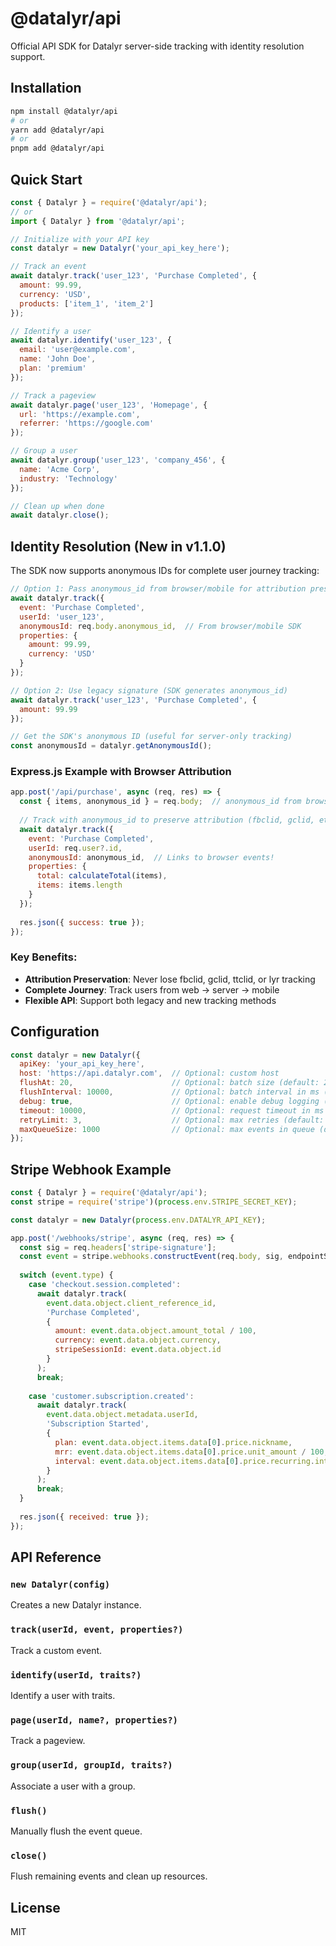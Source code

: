 # @datalyr/api

Official API SDK for Datalyr server-side tracking with identity resolution support.

## Installation

```bash
npm install @datalyr/api
# or
yarn add @datalyr/api
# or
pnpm add @datalyr/api
```

## Quick Start

```javascript
const { Datalyr } = require('@datalyr/api');
// or
import { Datalyr } from '@datalyr/api';

// Initialize with your API key
const datalyr = new Datalyr('your_api_key_here');

// Track an event
await datalyr.track('user_123', 'Purchase Completed', {
  amount: 99.99,
  currency: 'USD',
  products: ['item_1', 'item_2']
});

// Identify a user
await datalyr.identify('user_123', {
  email: 'user@example.com',
  name: 'John Doe',
  plan: 'premium'
});

// Track a pageview
await datalyr.page('user_123', 'Homepage', {
  url: 'https://example.com',
  referrer: 'https://google.com'
});

// Group a user
await datalyr.group('user_123', 'company_456', {
  name: 'Acme Corp',
  industry: 'Technology'
});

// Clean up when done
await datalyr.close();
```

## Identity Resolution (New in v1.1.0)

The SDK now supports anonymous IDs for complete user journey tracking:

```javascript
// Option 1: Pass anonymous_id from browser/mobile for attribution preservation
await datalyr.track({
  event: 'Purchase Completed',
  userId: 'user_123',
  anonymousId: req.body.anonymous_id,  // From browser/mobile SDK
  properties: {
    amount: 99.99,
    currency: 'USD'
  }
});

// Option 2: Use legacy signature (SDK generates anonymous_id)
await datalyr.track('user_123', 'Purchase Completed', {
  amount: 99.99
});

// Get the SDK's anonymous ID (useful for server-only tracking)
const anonymousId = datalyr.getAnonymousId();
```

### Express.js Example with Browser Attribution

```javascript
app.post('/api/purchase', async (req, res) => {
  const { items, anonymous_id } = req.body;  // anonymous_id from browser
  
  // Track with anonymous_id to preserve attribution (fbclid, gclid, etc.)
  await datalyr.track({
    event: 'Purchase Completed',
    userId: req.user?.id,
    anonymousId: anonymous_id,  // Links to browser events!
    properties: {
      total: calculateTotal(items),
      items: items.length
    }
  });
  
  res.json({ success: true });
});
```

### Key Benefits:
- **Attribution Preservation**: Never lose fbclid, gclid, ttclid, or lyr tracking
- **Complete Journey**: Track users from web → server → mobile
- **Flexible API**: Support both legacy and new tracking methods

## Configuration

```javascript
const datalyr = new Datalyr({
  apiKey: 'your_api_key_here',
  host: 'https://api.datalyr.com',  // Optional: custom host
  flushAt: 20,                      // Optional: batch size (default: 20)
  flushInterval: 10000,             // Optional: batch interval in ms (default: 10000)
  debug: true,                      // Optional: enable debug logging (default: false)
  timeout: 10000,                   // Optional: request timeout in ms (default: 10000)
  retryLimit: 3,                    // Optional: max retries (default: 3)
  maxQueueSize: 1000                // Optional: max events in queue (default: 1000)
});
```

## Stripe Webhook Example

```javascript
const { Datalyr } = require('@datalyr/api');
const stripe = require('stripe')(process.env.STRIPE_SECRET_KEY);

const datalyr = new Datalyr(process.env.DATALYR_API_KEY);

app.post('/webhooks/stripe', async (req, res) => {
  const sig = req.headers['stripe-signature'];
  const event = stripe.webhooks.constructEvent(req.body, sig, endpointSecret);
  
  switch (event.type) {
    case 'checkout.session.completed':
      await datalyr.track(
        event.data.object.client_reference_id,
        'Purchase Completed',
        {
          amount: event.data.object.amount_total / 100,
          currency: event.data.object.currency,
          stripeSessionId: event.data.object.id
        }
      );
      break;
      
    case 'customer.subscription.created':
      await datalyr.track(
        event.data.object.metadata.userId,
        'Subscription Started',
        {
          plan: event.data.object.items.data[0].price.nickname,
          mrr: event.data.object.items.data[0].price.unit_amount / 100,
          interval: event.data.object.items.data[0].price.recurring.interval
        }
      );
      break;
  }
  
  res.json({ received: true });
});
```

## API Reference

### `new Datalyr(config)`

Creates a new Datalyr instance.

### `track(userId, event, properties?)`

Track a custom event.

### `identify(userId, traits?)`

Identify a user with traits.

### `page(userId, name?, properties?)`

Track a pageview.

### `group(userId, groupId, traits?)`

Associate a user with a group.

### `flush()`

Manually flush the event queue.

### `close()`

Flush remaining events and clean up resources.

## License

MIT